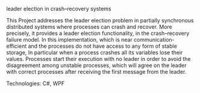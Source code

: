 leader election in crash–recovery systems

This Project addresses the leader election problem in partially synchronous distributed systems where processes can crash and recover. More precisely, it provides a leader election functionality, in the crash–recovery failure model.
In this implementation, which is near communication- efficient and the processes do not have access to any form of stable storage, In particular when a process crashes all its variables lose their values. Processes start their execution with no leader in order to avoid the disagreement among unstable processes, which will agree on the leader with correct processes after receiving the first message from the leader.

Technologies: C#, WPF
